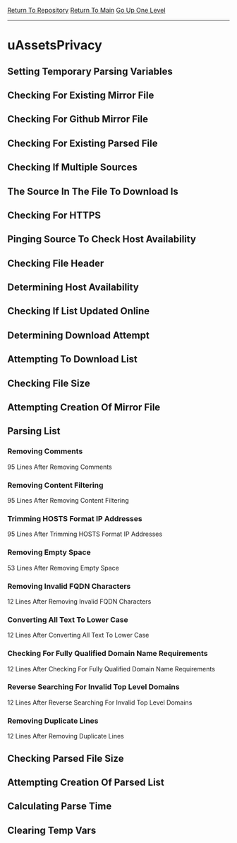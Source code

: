 [Return To Repository](https://github.com/deathbybandaid/piholeparser/)
[Return To Main](https://github.com/deathbybandaid/piholeparser/blob/master/RecentRunLogs/Mainlog.md)
[Go Up One Level](https://github.com/deathbybandaid/piholeparser/blob/master/RecentRunLogs/TopLevelScripts/30-Processing-External-Blacklists.md)
____________________________________
# uAssetsPrivacy
## Setting Temporary Parsing Variables
## Checking For Existing Mirror File
## Checking For Github Mirror File
## Checking For Existing Parsed File
## Checking If Multiple Sources
## The Source In The File To Download Is
## Checking For HTTPS
## Pinging Source To Check Host Availability
## Checking File Header
## Determining Host Availability
## Checking If List Updated Online
## Determining Download Attempt
## Attempting To Download List
## Checking File Size
## Attempting Creation Of Mirror File
## Parsing List
### Removing Comments
95 Lines After Removing Comments
### Removing Content Filtering
95 Lines After Removing Content Filtering
### Trimming HOSTS Format IP Addresses
95 Lines After Trimming HOSTS Format IP Addresses
### Removing Empty Space
53 Lines After Removing Empty Space
### Removing Invalid FQDN Characters
12 Lines After Removing Invalid FQDN Characters
### Converting All Text To Lower Case
12 Lines After Converting All Text To Lower Case
### Checking For Fully Qualified Domain Name Requirements
12 Lines After Checking For Fully Qualified Domain Name Requirements
### Reverse Searching For Invalid Top Level Domains
12 Lines After Reverse Searching For Invalid Top Level Domains
### Removing Duplicate Lines
12 Lines After Removing Duplicate Lines
## Checking Parsed File Size
## Attempting Creation Of Parsed List
## Calculating Parse Time
## Clearing Temp Vars
